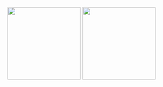 <!---
- 👋 Hi, I’m @NeuralFalconYT
- 👀 I’m interested in ...
- 🌱 I’m currently learning ...
- 💞️ I’m looking to collaborate on ...
- 📫 How to reach me ...
- 😄 Pronouns: ...
- ⚡ Fun fact: ...


NeuralFalconYT/NeuralFalconYT is a ✨ special ✨ repository because its `README.md` (this file) appears on your GitHub profile.
You can click the Preview link to take a look at your changes.
--->


<div align="center">
<span>  </span>
<img height="170px" src="https://github-readme-stats.vercel.app/api?username=NeuralFalconYT&theme=react" /><span>  </span><img height="170px" src="https://github-readme-stats.vercel.app/api/top-langs/?username=NeuralFalconYT&layout=compact&langs_count=10&theme=react" />
<span>  </span>
</div>

